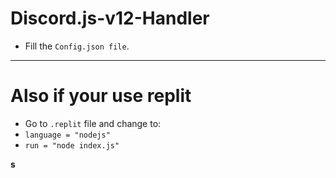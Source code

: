 # Discord.js-v12-Handler

- Fill the `Config.json file`.

---

# Also if your use replit
- Go to `.replit` file and change to:
- `language = "nodejs"`
- `run = "node index.js"`

**s**
